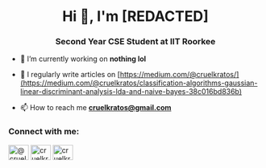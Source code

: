<h1 align="center">Hi 👋, I'm [REDACTED]</h1>
<h3 align="center">Second Year CSE Student at IIT Roorkee</h3>

- 🔭 I’m currently working on **nothing lol**

- 📝 I regularly write articles on [https://medium.com/@cruelkratos/](https://medium.com/@cruelkratos/classification-algorithms-gaussian-linear-discriminant-analysis-lda-and-naive-bayes-38c016bd836b)

- 📫 How to reach me **cruelkratos@gmail.com**





<h3 align="left">Connect with me:</h3>
<p align="left">
<a href="https://medium.com/@cruelkratos" target="blank"><img align="center" src="https://github.com/cruelkratos/cruelkratos/assets/116339436/42d429d2-ab01-49a2-b5fd-6fe0b7cb6057" alt="@cruelkratos" height="30" width="40" /></a>
<a href="https://codeforces.com/profile/cruelkratos" target="blank"><img align="center" src="https://github.com/cruelkratos/cruelkratos/assets/116339436/3760870b-8e27-4e01-9f24-b8a576c39e96" alt="cruelkratos" height="30" width="40" /></a>
  <a href="twitter.com/cruelkratos" target="blank"><img align="center" src="https://github.com/cruelkratos/cruelkratos/assets/116339436/71c90759-9355-40ca-90fc-e699c0757c59" alt="cruelkratos" height="30" width="40" /></a>
</p>
